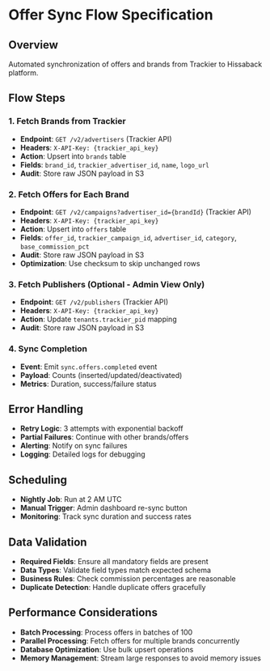 # Offer Sync Flow Specification

## Overview
Automated synchronization of offers and brands from Trackier to Hissaback platform.

## Flow Steps

### 1. Fetch Brands from Trackier
- **Endpoint**: `GET /v2/advertisers` (Trackier API)
- **Headers**: `X-API-Key: {trackier_api_key}`
- **Action**: Upsert into `brands` table
- **Fields**: `brand_id`, `trackier_advertiser_id`, `name`, `logo_url`
- **Audit**: Store raw JSON payload in S3

### 2. Fetch Offers for Each Brand
- **Endpoint**: `GET /v2/campaigns?advertiser_id={brandId}` (Trackier API)
- **Headers**: `X-API-Key: {trackier_api_key}`
- **Action**: Upsert into `offers` table
- **Fields**: `offer_id`, `trackier_campaign_id`, `advertiser_id`, `category`, `base_commission_pct`
- **Audit**: Store raw JSON payload in S3
- **Optimization**: Use checksum to skip unchanged rows

### 3. Fetch Publishers (Optional - Admin View Only)
- **Endpoint**: `GET /v2/publishers` (Trackier API)
- **Headers**: `X-API-Key: {trackier_api_key}`
- **Action**: Update `tenants.trackier_pid` mapping
- **Audit**: Store raw JSON payload in S3

### 4. Sync Completion
- **Event**: Emit `sync.offers.completed` event
- **Payload**: Counts (inserted/updated/deactivated)
- **Metrics**: Duration, success/failure status

## Error Handling
- **Retry Logic**: 3 attempts with exponential backoff
- **Partial Failures**: Continue with other brands/offers
- **Alerting**: Notify on sync failures
- **Logging**: Detailed logs for debugging

## Scheduling
- **Nightly Job**: Run at 2 AM UTC
- **Manual Trigger**: Admin dashboard re-sync button
- **Monitoring**: Track sync duration and success rates

## Data Validation
- **Required Fields**: Ensure all mandatory fields are present
- **Data Types**: Validate field types match expected schema
- **Business Rules**: Check commission percentages are reasonable
- **Duplicate Detection**: Handle duplicate offers gracefully

## Performance Considerations
- **Batch Processing**: Process offers in batches of 100
- **Parallel Processing**: Fetch offers for multiple brands concurrently
- **Database Optimization**: Use bulk upsert operations
- **Memory Management**: Stream large responses to avoid memory issues 